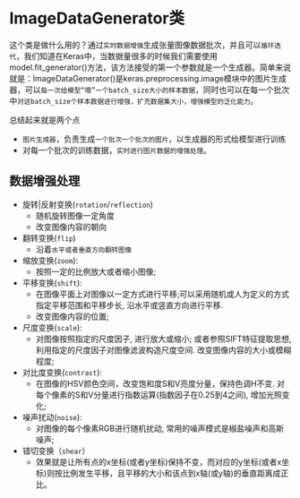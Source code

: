 # ImageDataGenerator类

这个类是做什么用的？通过`实时数据增强`生成张量图像数据批次，并且可以`循环迭代`，我们知道在Keras中，当数据量很多的时候我们需要使用model.fit_generator()方法，该方法接受的第一个参数就是一个生成器。简单来说就是：ImageDataGenerator()是keras.preprocessing.image模块中的图片生成器，可以`每一次给模型“喂”一个batch_size大小的样本数据`，同时也可以在每一个批次中`对这batch_size个样本数据进行增强，扩充数据集大小，增强模型的泛化能力`。

总结起来就是两个点

+ `图片生成器`，负责生成`一个批次一个批次的图片`，以生成器的形式给模型进行训练
+ 对每一个批次的训练数据，`实时进行图片数据的增强处理`。

## 数据增强处理

+ 旋转|反射变换(`rotation`/`reflection`)
  + 随机旋转图像一定角度
  + 改变图像内容的朝向
+ 翻转变换(`flip`)
  + 沿着`水平或者垂直方向翻转图像`
+ 缩放变换(`zoom`):
  + 按照一定的比例放大或者缩小图像;
+ 平移变换(`shift`):
  + 在图像平面上对图像以一定方式进行平移;可以采用随机或人为定义的方式指定平移范围和平移步长, 沿水平或竖直方向进行平移. 
  + 改变图像内容的位置;
+ 尺度变换(`scale`):
  + 对图像按照指定的尺度因子, 进行放大或缩小; 或者参照SIFT特征提取思想, 利用指定的尺度因子对图像滤波构造尺度空间. 改变图像内容的大小或模糊程度;
+ 对比度变换(`contrast`):
  + 在图像的HSV颜色空间，改变饱和度S和V亮度分量，保持色调H不变. 对每个像素的S和V分量进行指数运算(指数因子在0.25到4之间), 增加光照变化;
+ 噪声扰动(`noise`):
  + 对图像的每个像素RGB进行随机扰动, 常用的噪声模式是椒盐噪声和高斯噪声;
+ 错切变换（`shear`）
  + 效果就是让所有点的x坐标(或者y坐标)保持不变，而对应的y坐标(或者x坐标)则按比例发生平移，且平移的大小和该点到x轴(或y轴)的垂直距离成正比。